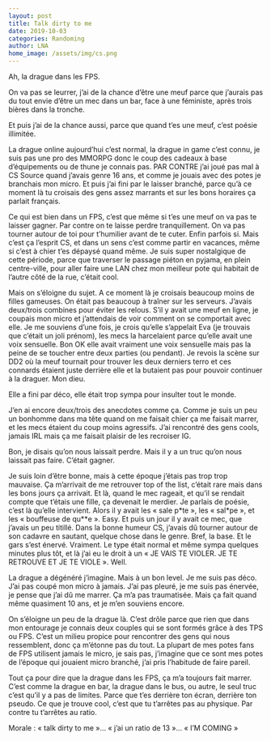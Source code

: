 ```yaml
---
layout: post
title: Talk dirty to me
date: 2019-10-03
categories: Randoming
author: LNA
home_image: /assets/img/cs.png
---
```

Ah, la drague dans les FPS.

On va pas se leurrer, j’ai de la chance d’être une meuf parce que j’aurais pas du tout envie d’être un mec dans un bar, face à une féministe, après trois bières dans la tronche.

Et puis j’ai de la chance aussi, parce que quand t’es une meuf, c’est poésie illimitée.

La drague online aujourd’hui c’est normal, la drague in game c’est connu, je suis pas une pro des MMORPG donc le coup des cadeaux à base d’équipements ou de thune je connais pas. PAR CONTRE j’ai joué pas mal à CS Source quand j’avais genre 16 ans, et comme je jouais avec des potes je branchais mon micro. Et puis j’ai fini par le laisser branché, parce qu’à ce moment là tu croisais des gens assez marrants et sur les bons horaires ça parlait français.

Ce qui est bien dans un FPS, c’est que même si t’es une meuf on va pas te laisser gagner. Par contre on te laisse perdre tranquillement. On va pas tourner autour de toi pour t’humilier avant de te cuter. Enfin parfois si. Mais c’est ça l’esprit CS, et dans un sens c’est comme partir en vacances, même si c’est à chier t’es dépaysé quand même. Je suis super nostalgique de cette période, parce que traverser le passage piéton en pyjama, en plein centre-ville, pour aller faire une LAN chez mon meilleur pote qui habitait de l’autre côté de la rue, c’était cool.

Mais on s’éloigne du sujet. A ce moment là je croisais beaucoup moins de filles gameuses. On était pas beaucoup à traîner sur les serveurs. J’avais deux/trois combines pour éviter les relous. S’il y avait une meuf en ligne, je coupais mon micro et j’attendais de voir comment on se comportait avec elle. Je me souviens d’une fois, je crois qu’elle s’appelait Eva (je trouvais que c’était un joli prénom), les mecs la harcelaient parce qu’elle avait une voix sensuelle. Bon OK elle avait vraiment une voix sensuelle mais pas la peine de se toucher entre deux parties (ou pendant). Je revois la scène sur DD2 où la meuf tournait pour trouver les deux derniers terro et ces connards étaient juste derrière elle et la butaient pas pour pouvoir continuer à la draguer. Mon dieu.

Elle a fini par déco, elle était trop sympa pour insulter tout le monde.

J’en ai encore deux/trois des anecdotes comme ça. Comme je suis un peu un bonhomme dans ma tête quand on me faisait chier ça me faisait marrer, et les mecs étaient du coup moins agressifs. J’ai rencontré des gens cools, jamais IRL mais ça me faisait plaisir de les recroiser IG.

Bon, je disais qu’on nous laissait perdre. Mais il y a un truc qu’on nous laissait pas faire. C’était gagner.

Je suis loin d’être bonne, mais à cette époque j’étais pas trop trop mauvaise. Ça m’arrivait de me retrouver top of the list, c’était rare mais dans les bons jours ça arrivait. Et là, quand le mec rageait, et qu’il se rendait compte que t’étais une fille, ça devenait le merdier. Je parlais de poésie, c’est là qu’elle intervient. Alors il y avait les « sale p\*te », les « sal\*pe », et les « bouffeuse de qu\*\*e ». Easy.
Et puis un jour il y avait ce mec, que j’avais un peu titillé. Dans la bonne humeur CS, j’avais dû tourner autour de son cadavre en sautant, quelque chose dans le genre. Bref, la base. Et le gars s’est énervé. Vraiment. Le type était normal et même sympa quelques minutes plus tôt, et là j’ai eu le droit à un « JE VAIS TE VIOLER. JE TE RETROUVE ET JE TE VIOLE ». Well.

La drague a dégénéré j’imagine. Mais à un bon level. Je me suis pas déco. J’ai pas coupé mon micro à jamais. J’ai pas pleuré, je me suis pas énervée, je pense que j’ai dû me marrer. Ça m’a pas traumatisée. Mais ça fait quand même quasiment 10 ans, et je m’en souviens encore.

On s’éloigne un peu de la drague là. C’est drôle parce que rien que dans mon entourage je connais deux couples qui se sont formés grâce à des TPS ou FPS. C’est un milieu propice pour rencontrer des gens qui nous ressemblent, donc ça m’étonne pas du tout. La plupart de mes potes fans de FPS utilisent jamais le micro, je sais pas, j’imagine que ce sont mes potes de l’époque qui jouaient micro branché, j’ai pris l’habitude de faire pareil.

Tout ça pour dire que la drague dans les FPS, ça m’a toujours fait marrer. C’est comme la drague en bar, la drague dans le bus, ou autre, le seul truc c’est qu’il y a pas de limites. Parce que t’es derrière ton écran, derrière ton pseudo. Ce que je trouve cool, c’est que tu t’arrêtes pas au physique. Par contre tu t’arrêtes au ratio.

<p class="morale">Morale : « talk dirty to me »… « j’ai un ratio de 13 »… « I’M COMING »</p>

